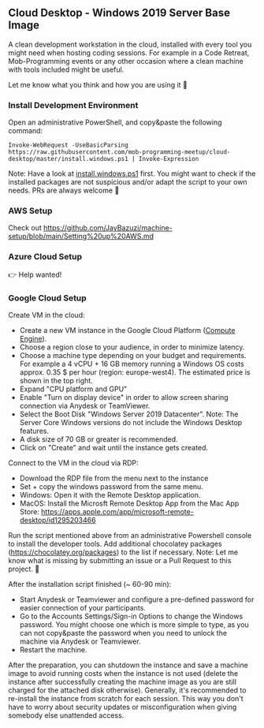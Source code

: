 ## Cloud Desktop - Windows 2019 Server Base Image

A clean development workstation in the cloud, installed with every tool you might need when hosting coding sessions. For example in a Code Retreat, Mob-Programming events or any other occasion where a clean machine with tools included might be useful. 

Let me know what you think and how you are using it 🤙


### Install Development Environment

Open an administrative PowerShell, and copy&paste the following command:

    Invoke-WebRequest -UseBasicParsing https://raw.githubusercontent.com/mob-programming-meetup/cloud-desktop/master/install.windows.ps1 | Invoke-Expression

Note: Have a look at [install.windows.ps1](./install.windows.ps1) first. You might want to check if the installed packages are not suspicious and/or adapt the script to your own needs. PRs are always welcome 🎉

### AWS Setup

Check out https://github.com/JayBazuzi/machine-setup/blob/main/Setting%20up%20AWS.md

### Azure Cloud Setup

👉 Help wanted!

### Google Cloud Setup

Create VM in the cloud:

* Create a new VM instance in the Google Cloud Platform ([Compute Engine](https://console.cloud.google.com/compute)).
* Choose a region close to your audience, in order to minimize latency.
* Choose a machine type depending on your budget and requirements. For example a 4 vCPU + 16 GB memory running a Windows OS costs approx. 0.35 $ per hour (region: europe-west4). The estimated price is shown in the top right.
* Expand "CPU platform and GPU" 
* Enable "Turn on display device" in order to allow screen sharing connection via Anydesk or TeamViewer.
* Select the Boot Disk "Windows Server 2019 Datacenter". Note: The Server Core Windows versions do not include the Windows Desktop features.
* A disk size of 70 GB or greater is recommended.
* Click on "Create" and wait until the instance gets created.

Connect to the VM in the cloud via RDP:
* Download the RDP file from the menu next to the instance
* Set + copy the windows password from the same menu.
* Windows: Open it with the Remote Desktop application.
* MacOS: Install the Microsft Remote Desktop App from the Mac App Store: https://apps.apple.com/app/microsoft-remote-desktop/id1295203466

Run the script mentioned above from an administrative Powershell console to install the developer tools. Add additional chocolatey packages (https://chocolatey.org/packages) to the list if necessary. Note: Let me know what is missing by submitting an issue or a Pull Request to this project. 🙏

After the installation script finished (~ 60-90 min):
* Start Anydesk or Teamviewer and configure a pre-defined password for easier connection of your participants.
* Go to the Accounts Settings/Sign-in Options to change the Windows password. You might choose one which is more simple to type, as you can not copy&paste the password when you need to unlock the machine via Anydesk or Teamviewer.
* Restart the machine.

After the preparation, you can shutdown the instance and save a machine image to avoid running costs when the instance is not used (delete the instance after successfully creating the machine image as you are still charged for the attached disk otherwise). Generally, it's recommended to re-install the instance from scratch for each session. This way you don't have to worry about security updates or misconfiguration when giving somebody else unattended access.
